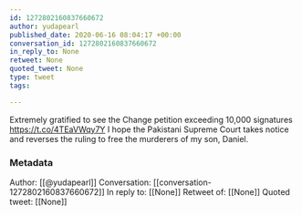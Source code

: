 ```yaml
---
id: 1272802160837660672
author: yudapearl
published_date: 2020-06-16 08:04:17 +00:00
conversation_id: 1272802160837660672
in_reply_to: None
retweet: None
quoted_tweet: None
type: tweet
tags:

---
```


Extremely gratified to see the Change petition exceeding 10,000 signatures https://t.co/4TEaVWqy7Y I hope the Pakistani Supreme Court takes notice and reverses the ruling to free the murderers of my son, Daniel.

### Metadata

Author: [[@yudapearl]]
Conversation: [[conversation-1272802160837660672]]
In reply to: [[None]]
Retweet of: [[None]]
Quoted tweet: [[None]]
